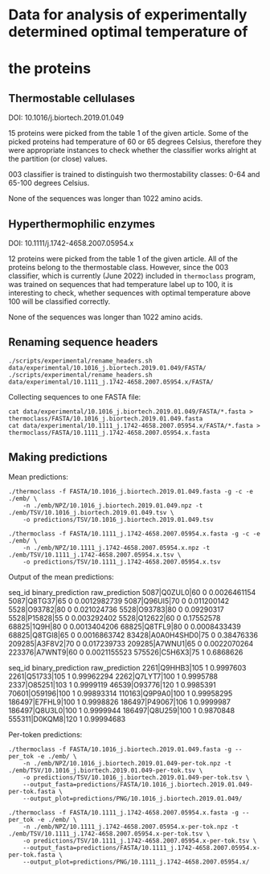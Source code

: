 # Data for analysis of experimentally determined optimal temperature of
# the proteins

## Thermostable cellulases

DOI: 10.1016/j.biortech.2019.01.049

15 proteins were picked from the table 1 of the given article. Some
of the picked proteins had temperature of 60 or 65 degrees Celsius, 
therefore they were appropriate instances to check whether the classifier
works alright at the partition (or close) values. 

003 classifier is trained to distinguish two thermostability classes: 0-64
and 65-100 degrees Celsius.

None of the sequences was longer than 1022 amino acids.

## Hyperthermophilic enzymes

DOI: 10.1111/j.1742-4658.2007.05954.x

12 proteins were picked from the table 1 of the given article. 
All of the proteins belong to the thermostable class. However,
since the 003 classifier, which is currently (June 2022) included 
in `thermoclass` program, was trained on sequences that had temperature
label up to 100, it is interesting to check, whether sequences with 
optimal temperature above 100 will be classified correctly.

None of the sequences was longer than 1022 amino acids.

## Renaming sequence headers 

```
./scripts/experimental/rename_headers.sh data/experimental/10.1016_j.biortech.2019.01.049/FASTA/
./scripts/experimental/rename_headers.sh data/experimental/10.1111_j.1742-4658.2007.05954.x/FASTA/
```

Collecting sequences to one FASTA file:
```
cat data/experimental/10.1016_j.biortech.2019.01.049/FASTA/*.fasta > thermoclass/FASTA/10.1016_j.biortech.2019.01.049.fasta
cat data/experimental/10.1111_j.1742-4658.2007.05954.x/FASTA/*.fasta > thermoclass/FASTA/10.1111_j.1742-4658.2007.05954.x.fasta
```

## Making predictions

Mean predictions:
```
./thermoclass -f FASTA/10.1016_j.biortech.2019.01.049.fasta -g -c -e ./emb/ \
	-n ./emb/NPZ/10.1016_j.biortech.2019.01.049.npz -t ./emb/TSV/10.1016_j.biortech.2019.01.049.tsv \
	-o predictions/TSV/10.1016_j.biortech.2019.01.049.tsv

./thermoclass -f FASTA/10.1111_j.1742-4658.2007.05954.x.fasta -g -c -e ./emb/ \
    -n ./emb/NPZ/10.1111_j.1742-4658.2007.05954.x.npz -t ./emb/TSV/10.1111_j.1742-4658.2007.05954.x.tsv \
    -o predictions/TSV/10.1111_j.1742-4658.2007.05954.x.tsv
```

Output of the mean predictions:

seq_id binary_prediction raw_prediction
5087|Q0ZUL0|60  0       0.0026461154
5087|Q8TG37|65  0       0.0012982739
5087|Q96UI5|70  0       0.011200142
5528|O93782|80  0       0.021024736
5528|O93783|80  0       0.09290317
5528|P15828|55  0       0.003292402
5528|Q12622|60  0       0.17552578
68825|1Q9H|80   0       0.0013404206
68825|Q8TFL9|80 0       0.0008433439
68825|Q8TGI8|65 0       0.0016863742
83428|A0A0H4SHD0|75     0       0.38476336
209285|A3F8V2|70        0       0.017239733
209285|A7WNU1|65        0       0.0022070264
223376|A7WNT9|60        0       0.0021155523
575526|C5H6X3|75        1       0.6868626

seq_id binary_prediction raw_prediction
2261|Q9HHB3|105 1       0.9997603
2261|Q51733|105 1       0.99962294
2262|Q7LYT7|100 1       0.9995788
2337|O85251|103 1       0.9999119
46539|O93776|120        1       0.9985391
70601|O59196|100        1       0.99893314
110163|Q9P9A0|100       1       0.99958295
186497|E7FHL9|100       1       0.9998826
186497|P49067|106       1       0.9999987
186497|Q8U3L0|100       1       0.9999944
186497|Q8U259|100       1       0.9870848
555311|D0KQM8|120       1       0.99994683

Per-token predictions:
```
./thermoclass -f FASTA/10.1016_j.biortech.2019.01.049.fasta -g --per_tok -e ./emb/ \
    -n ./emb/NPZ/10.1016_j.biortech.2019.01.049-per-tok.npz -t ./emb/TSV/10.1016_j.biortech.2019.01.049-per-tok.tsv \
    -o predictions/TSV/10.1016_j.biortech.2019.01.049-per-tok.tsv \
	--output_fasta=predictions/FASTA/10.1016_j.biortech.2019.01.049-per-tok.fasta \
	--output_plot=predictions/PNG/10.1016_j.biortech.2019.01.049/

./thermoclass -f FASTA/10.1111_j.1742-4658.2007.05954.x.fasta -g --per_tok -e ./emb/ \
    -n ./emb/NPZ/10.1111_j.1742-4658.2007.05954.x-per-tok.npz -t ./emb/TSV/10.1111_j.1742-4658.2007.05954.x-per-tok.tsv \
    -o predictions/TSV/10.1111_j.1742-4658.2007.05954.x-per-tok.tsv \
	--output_fasta=predictions/FASTA/10.1111_j.1742-4658.2007.05954.x-per-tok.fasta \
	--output_plot=predictions/PNG/10.1111_j.1742-4658.2007.05954.x/
```

